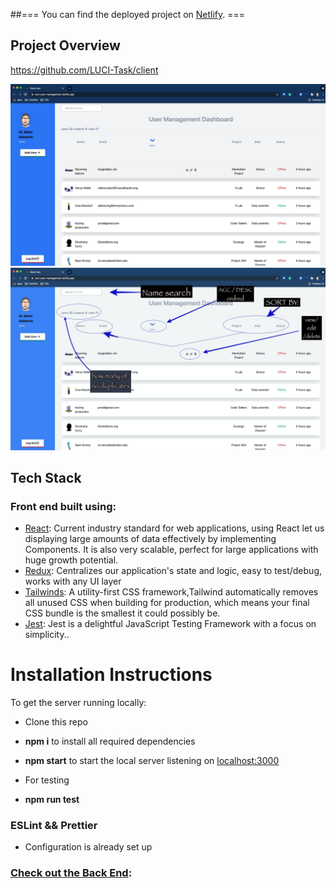 
##=== You can find the deployed project on [Netlify](https://luci-user-management.netlify.app/). ===

## Project Overview
https://github.com/LUCI-Task/client

![User management dashboard](project.jpg?raw=true)
![User management dashboard](projectEx.jpg?raw=true)

## Tech Stack

### Front end built using:

- [React](https://reactjs.org/): Current industry standard for web applications, using React let us displaying large amounts of data effectively by implementing Components. It is also very scalable, perfect for large applications with huge growth potential.
- [Redux](https://redux.js.org/): Centralizes our application's state and logic, easy to test/debug, works with any UI layer
- [Tailwinds](https://tailwindcss.com/): A utility-first CSS framework,Tailwind automatically removes all unused CSS when building for production, which means your final CSS bundle is the smallest it could possibly be.
- [Jest](https://jestjs.io/): Jest is a delightful JavaScript Testing Framework with a focus on simplicity..

# Installation Instructions

To get the server running locally:

- Clone this repo
- **npm i** to install all required dependencies
- **npm start** to start the local server listening on [localhost:3000](http://localhost:3000)

- For testing
- **npm run test** 

### ESLint && Prettier
- Configuration is already set up

### [Check out the Back End](https://github.com/LUCI-Task/server):

